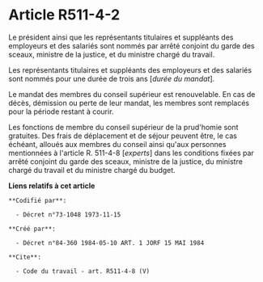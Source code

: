 # Article R511-4-2

Le président ainsi que les représentants titulaires et suppléants des employeurs et des salariés sont nommés par arrêté
conjoint du garde des sceaux, ministre de la justice, et du ministre chargé du travail.

Les représentants titulaires et suppléants des employeurs et des salariés sont nommés pour une durée de trois ans [*durée du
mandat*].

Le mandat des membres du conseil supérieur est renouvelable. En cas de décès, démission ou perte de leur mandat, les membres
sont remplacés pour la période restant à courir.

Les fonctions de membre du conseil supérieur de la prud'homie sont gratuites. Des frais de déplacement et de séjour peuvent
être, le cas échéant, alloués aux membres du conseil ainsi qu'aux personnes mentionnées à l'article R. 511-4-8 [*experts*]
dans les conditions fixées par arrêté conjoint du garde des sceaux, ministre de la justice, du ministre chargé du travail et
du ministre chargé du budget.

**Liens relatifs à cet article**

	**Codifié par**:

	  - Décret n°73-1048 1973-11-15

	**Créé par**:

	  - Décret n°84-360 1984-05-10 ART. 1 JORF 15 MAI 1984

	**Cite**:

	  - Code du travail - art. R511-4-8 (V)
